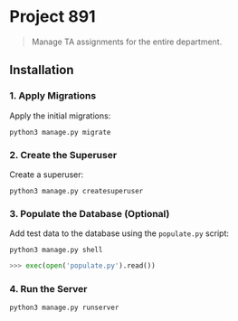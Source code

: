 # Project 891
> Manage TA assignments for the entire department.

## Installation
### 1. Apply Migrations
Apply the initial migrations:

`python3 manage.py migrate`


### 2. Create the Superuser
Create a superuser:

`python3 manage.py createsuperuser`


### 3. Populate the Database (Optional)
Add test data to the database using the `populate.py` script:

`python3 manage.py shell`
```py
>>> exec(open('populate.py').read())
```


### 4. Run the Server
`python3 manage.py runserver`
